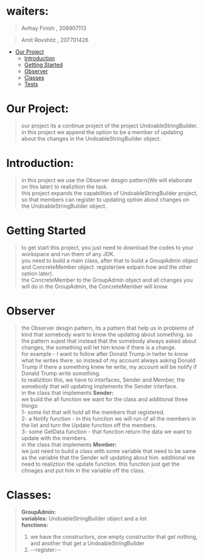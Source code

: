 # waiters:
> Avihay Finish , 208907113

> Amit Rovshitz , 207701426

- [Our Project](#our-project)
    - [Introduction](#introduction)
    - [Getting Started](#getting-started)
    - [Observer](#observer)
    - [Classes](#classes)
    - [Tests](#Tests)


# Our Project:

> our project its a continue project of the project UndoableStringBuilder. <br> 
> in this project we append the option to be a member of updating about the changes in the UndoableStringBuilder object.


# Introduction:

> in this project we use the Observer desgin pattern(We will elaborate on this later) to realizition the task. <br>
> this project expands the capabilities of UndoableStringBuilder project, so that members can register to updating option about changes on
> the UndoableStringBuilder object. 

# Getting Started

> to get start this project, you just need to download the codes to your workspace and run them of any JDK. <br>
> you need to build a main class, after that to build a GroupAdmin object and ConcreteMember object. register(we exlpain how and the other option later). <br>
> the ConcreteMember to the GroupAdmin object and all changes you will do in the GroupAdmin, the ConcreteMember will know. 

# Observer

> the Observer desgin pattern, its a pattern that help us in problems of kind that somebody want to know the updating about something. so the pattern sujest
> that instead that the somebody always asked about changes, the something will let him know if there is a change. <br>
> for example - I want to follow after Donald Trump in twiter to know what he writes there. so instead of my account always asking Donald Trump if there a something
> knew he write,  my account will be notify if Donald Trump write something. <br>
> to realizition this, we have to interfaces, Sender and Member, the somebody that will updating implements the Sender interface. <br>
> in the class that implements **Sender:** <br> 
> we build the all function we want for the class and additional three things: <br> 
> 1- some list that will hold all the members that registered. <br>
> 2- a Notify function - in this function we will run of all the members in the list and turn the Update function off the members. <br> 
> 3- some GetData function - that function return the data we want to update with the members. <br>
> in the class that implements **Member:** <br>
> we just need to build a class with some variable that need to be same as the variable that the Sender will updating about him. additional we need to realiztion
> the update function. this function just get the chnages and put him in the variable off the class.    


# Classes:
> **GroupAdmin:** <br>
> **variables:** UndoableStringBuilder object and a list <br>
> **functions:** <br>
> 1. we have the constructors, one empty constructor that get nothing, and another that get a UndoableStringBuilder <br>
> 2. --register:--
